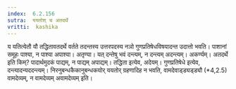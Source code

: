 ```yaml
---
index:  6.2.156
sutra:  ययतोश् च अतदर्थे
vritti:  kashika 
---
```


य यतित्येतौ यौ तद्धितावतदर्थे वर्तते तदन्तस्य उत्तरपदस्य नञो गुणप्रतिषेधविषयादन्त उदात्तो भवति। पाशानां समूहः पाश्या, न पाश्या अपाश्या। अतृण्या। यत् दन्तेषु भवं दन्त्यम्, न दन्त्यम् अदन्त्यम्। अकर्ण्यम्। अतदर्थे इति किम्? पादार्थमुदकं पाद्यम्, न पाद्यम् अपाद्यम्। तद्धिता इत्येव, अदेयम्। गुणप्रतिषेधे इत्येव, दन्त्यादन्यददन्त्यम्। निरनुबन्धकैकानुबन्धकयोर् ययतोर् ग्रहणादिह न भवति, वामदेवाड्ड्यड्ड्यौ (*4,2.5) वामदेव्यम्, न वामदेव्यम् अवामदेव्यम् इति।

